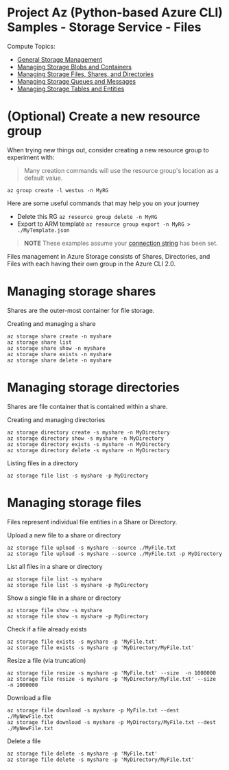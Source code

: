 # Project Az (Python-based Azure CLI) Samples - Storage Service - Files

Compute Topics:
* [General Storage Management](management.md)
* [Managing Storage Blobs and Containers](blobs.md)
* [Managing Storage Files, Shares, and Directories](files.md)
* [Managing Storage Queues and Messages](queues.md)
* [Managing Storage Tables and Entities](tables.md)

# (Optional) Create a new resource group
When trying new things out, consider creating a new resource group to experiment with:
> Many creation commands will use the resource group's location as a default value.
```
az group create -l westus -n MyRG
```

Here are some useful commands that may help you on your journey
* Delete this RG `az resource group delete -n MyRG`
* Export to ARM template `az resource group export -n MyRG > ./MyTemplate.json`

> **NOTE** These examples assume your [connection string](management.md) has been set.

Files management in Azure Storage consists of Shares, Directories, and Files with
each having their own group in the Azure CLI 2.0.

# Managing storage shares
Shares are the outer-most container for file storage.

Creating and managing a share
```
az storage share create -n myshare
az storage share list
az storage share show -n myshare
az storage share exists -n myshare
az storage share delete -n myshare
```

# Managing storage directories
Shares are file container that is contained within a share.  

Creating and managing directories
```
az storage directory create -s myshare -n MyDirectory
az storage directory show -s myshare -n MyDirectory
az storage directory exists -s myshare -n MyDirectory
az storage directory delete -s myshare -n MyDirectory
```

Listing files in a directory
```
az storage file list -s myshare -p MyDirectory
```

# Managing storage files
Files represent individual file entities in a Share or Directory.

Upload a new file to a share or directory
```
az storage file upload -s myshare --source ./MyFile.txt
az storage file upload -s myshare --source ./MyFile.txt -p MyDirectory
```

List all files in a share or directory
```
az storage file list -s myshare
az storage file list -s myshare -p MyDirectory
```

Show a single file in a share or directory
```
az storage file show -s myshare
az storage file show -s myshare -p MyDirectory
```

Check if a file already exists
```
az storage file exists -s myshare -p 'MyFile.txt'
az storage file exists -s myshare -p 'MyDirectory/MyFile.txt'
```

Resize a file (via truncation)
```
az storage file resize -s myshare -p 'MyFile.txt' --size  -n 1000000
az storage file resize -s myshare -p 'MyDirectory/MyFile.txt' --size  -n 1000000
```

Download a file
```
az storage file download -s myshare -p MyFile.txt --dest ./MyNewFile.txt
az storage file download -s myshare -p MyDirectory/MyFile.txt --dest ./MyNewFile.txt
```

Delete a file
```
az storage file delete -s myshare -p 'MyFile.txt'
az storage file delete -s myshare -p 'MyDirectory/MyFile.txt'
```
